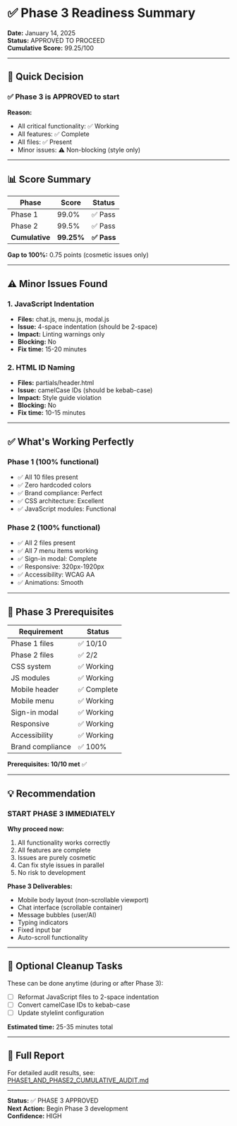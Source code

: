 # ✅ Phase 3 Readiness Summary

**Date:** January 14, 2025  
**Status:** APPROVED TO PROCEED  
**Cumulative Score:** 99.25/100

---

## 🎯 Quick Decision

### ✅ Phase 3 is APPROVED to start

**Reason:**
- All critical functionality: ✅ Working
- All features: ✅ Complete
- All files: ✅ Present
- Minor issues: ⚠️ Non-blocking (style only)

---

## 📊 Score Summary

| Phase | Score | Status |
|-------|-------|--------|
| Phase 1 | 99.0% | ✅ Pass |
| Phase 2 | 99.5% | ✅ Pass |
| **Cumulative** | **99.25%** | **✅ Pass** |

**Gap to 100%:** 0.75 points (cosmetic issues only)

---

## ⚠️ Minor Issues Found

### 1. JavaScript Indentation
- **Files:** chat.js, menu.js, modal.js
- **Issue:** 4-space indentation (should be 2-space)
- **Impact:** Linting warnings only
- **Blocking:** No
- **Fix time:** 15-20 minutes

### 2. HTML ID Naming
- **Files:** partials/header.html
- **Issue:** camelCase IDs (should be kebab-case)
- **Impact:** Style guide violation
- **Blocking:** No
- **Fix time:** 10-15 minutes

---

## ✅ What's Working Perfectly

### Phase 1 (100% functional)
- ✅ All 10 files present
- ✅ Zero hardcoded colors
- ✅ Brand compliance: Perfect
- ✅ CSS architecture: Excellent
- ✅ JavaScript modules: Functional

### Phase 2 (100% functional)
- ✅ All 2 files present
- ✅ All 7 menu items working
- ✅ Sign-in modal: Complete
- ✅ Responsive: 320px-1920px
- ✅ Accessibility: WCAG AA
- ✅ Animations: Smooth

---

## 🚀 Phase 3 Prerequisites

| Requirement | Status |
|-------------|--------|
| Phase 1 files | ✅ 10/10 |
| Phase 2 files | ✅ 2/2 |
| CSS system | ✅ Working |
| JS modules | ✅ Working |
| Mobile header | ✅ Complete |
| Mobile menu | ✅ Working |
| Sign-in modal | ✅ Working |
| Responsive | ✅ Working |
| Accessibility | ✅ Working |
| Brand compliance | ✅ 100% |

**Prerequisites: 10/10 met** ✅

---

## 💡 Recommendation

### START PHASE 3 IMMEDIATELY

**Why proceed now:**
1. All functionality works correctly
2. All features are complete
3. Issues are purely cosmetic
4. Can fix style issues in parallel
5. No risk to development

**Phase 3 Deliverables:**
- Mobile body layout (non-scrollable viewport)
- Chat interface (scrollable container)
- Message bubbles (user/AI)
- Typing indicators
- Fixed input bar
- Auto-scroll functionality

---

## 📝 Optional Cleanup Tasks

These can be done anytime (during or after Phase 3):

- [ ] Reformat JavaScript files to 2-space indentation
- [ ] Convert camelCase IDs to kebab-case
- [ ] Update stylelint configuration

**Estimated time:** 25-35 minutes total

---

## 📄 Full Report

For detailed audit results, see: [PHASE1_AND_PHASE2_CUMULATIVE_AUDIT.md](./PHASE1_AND_PHASE2_CUMULATIVE_AUDIT.md)

---

**Status:** ✅ PHASE 3 APPROVED  
**Next Action:** Begin Phase 3 development  
**Confidence:** HIGH
